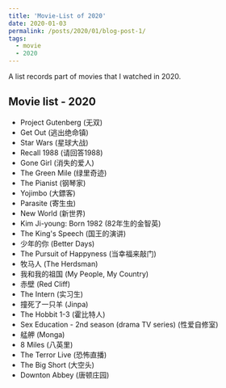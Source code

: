 ```yaml
---
title: 'Movie-List of 2020'
date: 2020-01-03
permalink: /posts/2020/01/blog-post-1/
tags:
  - movie
  - 2020
---
```


A list records part of movies that I watched in 2020.

## Movie list - 2020
- Project Gutenberg (无双)
- Get Out (逃出绝命镇)
- Star Wars (星球大战)
- Recall 1988 (请回答1988)
- Gone Girl (消失的爱人)
- The Green Mile (绿里奇迹)
- The Pianist (钢琴家)
- Yojimbo (大鏢客)
- Parasite (寄生虫)
- New World (新世界)
- Kim Ji-young: Born 1982 (82年生的金智英)
- The King's Speech (国王的演讲)
- 少年的你 (Better Days)
- The Pursuit of Happyness (当幸福来敲门)
- 牧马人 (The Herdsman)
- 我和我的祖国 (My People, My Country)
- 赤壁 (Red Cliff)
- The Intern (实习生)
- 撞死了一只羊 (Jinpa)
- The Hobbit 1-3 (霍比特人)
- Sex Education - 2nd season (drama TV series) (性爱自修室)
- 艋舺 (Monga)
- 8 Miles (八英里)
- The Terror Live (恐怖直播)
- The Big Short (大空头)
- Downton Abbey (唐顿庄园)
